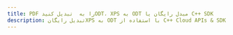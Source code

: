 ---title: PDF را به  تبدیل کنیدODT، XPS به ODT مبدل رایگان یا C++ SDKdescription: تبدیل رایگانXPS به ODT با استفاده از C++ Cloud APIs & SDK همچنین اسناد PDF را در Cloud ایجاد، ویرایش و رندر کنید.---